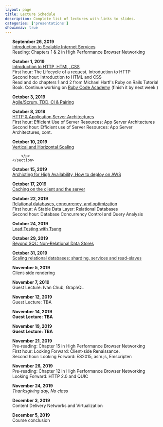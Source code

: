 ```yaml
---
layout: page
title: Lecture Schedule
description: Complete list of lectures with links to slides.
categories: ['presentations']
showinnav: true
---
```


<ul>
	<section>
		<p>
		<b>September 26, 2019<br></b>
		<a href="lecture_2019_09_26.pdf">Introduction to Scalable Internet
			Services</a>
		<br>
		Reading: Chapters 1 & 2 in High Performance Browser Networking<br>
		</p>
	</section>
</ul>

<ul>
	<section>
		<p>
		<b>October 1, 2019<br></b>
		<a href="lecture_2019_10_01.pdf">Introduction to HTTP, HTML, CSS</a>
		<br>
		First hour: The Lifecycle of a request, Introduction to HTTP
		<br>
		Second hour: Introduction to HTML and CSS
		<br>
		Read and do chapters 1 and 2 from Michael Hartl's Ruby on Rails Tutorial Book.
		Continue working on <a href="http://www.codecademy.com/en/tracks/ruby/">Ruby Code Academy</a> (finish it by next week )
</p>
</section>
</ul>

<ul>
	<section>
		<p>
		<b>October 3, 2019<br></b>
		<a href="lecture_2019_10_03.pdf">Agile/Scrum, TDD, CI & Pairing</a>
		</p>
	</section>
</ul>




<ul>
	<section>
		<p>
		<b>October 8, 2019<br></b>
		<!-- Pre-reading: <a href="https://cs.uwaterloo.ca/~brecht/papers/getpaper.php?file=eurosys-2007.pdf">Comparing the Performance of Web Server Architectures</a>, Pariag et al.<br> -->
		<a href="lecture_2019_10_08.pdf">HTTP & Application Server Architectures</a><br>
		First hour: Efficient Use of Server Resources: App Server Architectures<br>
		Second hour: Efficient use of Server Resources: App Server Architectures, cont.<br>
		</p>
	</section>
</ul>

<ul>
	<section>
		<p>
		<b>October 10, 2019<br></b>
		<a href="lecture_2019_10_10.pdf">Vertical and Horizontal Scaling</a>

		</p>
	</section>
</ul>

<ul>
	<section>
		<p>
		<b>October 15, 2019<br></b>
		<a href="lecture_2019_10_15.pdf">Archicting for High Availability, How to deploy on AWS</a><br>
		</p>
	</section>
</ul>


<ul>
	<section>
		<p>
		<b>October 17, 2019<br></b>
		<a href="lecture_2019_10_17.pdf">Caching on the client and the server</a><br>
		</p>
	</section>
</ul>


<ul>
	<section>
		<p>
		<b>October 22, 2019<br></b>
		<a href="lecture_2019_10_22.pdf">Relational databases, concurrency, and optimization</a><br>
		First hour: A Stable Data Layer: Relational Databases<br>
		Second hour: Database Concurrency Control and Query Analysis<br>
		</p>
	</section>
</ul>


<ul>
	<section>
		<p>
		<b>October 24, 2019<br></b>
		<a href="lecture_2019_10_24.pdf">Load Testing with Tsung</a><br>
		</p>
	</section>
</ul>

<ul>
	<section>
		<p>
		<b>October 29, 2019<br></b>
	  <a href="lecture_2019_10_29.pdf">Beyond SQL: Non-Relational Data Stores</a><br>
		</p>
	</section>
</ul>

<ul>
	<section>
		<p>
		<b>October 31, 2019<br></b>
	  <a href="lecture_2019_10_31.pdf">Scaling relational databases: sharding, services and read-slaves</a><br>
		</p>
	</section>
</ul>

<ul>
	<section>
		<p>
		<b>November 5, 2019<br></b>
			Client-side rendering
		</p>
	</section>
</ul>

<ul>
	<section>
		<p>
		<b>November 7, 2019<br></b>
		Guest Lecture: Ivan Chub, GraphQL <br>
</p>
</section>
</ul>



<ul>
	<section>
		<p>
		<b>November 12, 2019<br></b>
		Guest Lecture: TBA <br>
		</p>
	</section>
</ul>


<ul>
	<section>
		<p>
		<b>November 14, 2019<br></b>
		<b> Guest Lecture: TBA</b>
		</p>
	</section>
</ul>
<ul>
	<section>
		<p>
		<b>November 19, 2019<br></b>
		<b >Guest Lecture: TBA</b><br>
		</p>
	</section>
</ul>



<ul>
	<section>
		<p>
		<b>November 21, 2019<br></b>
		Pre-reading: Chapter 15 in High Performance Browser Networking<br>
		First hour: Looking Forward: Client-side Renaissance.<br>
		Second hour: Looking Forward: ES2015, asm.js, Emscripten<br>
		</p>
	</section>
</ul>
<ul>
	<section>
		<p>
		<b>November 26, 2019<br></b>
		Pre-reading: Chapter 12 in High Performance Browser Networking<br>
		Looking Forward: HTTP 2.0 and QUIC<br>
		</p>
	</section>
</ul>



<ul>
	<section>
		<p>
		<b>November 24, 2019<br></b>
		<em>Thanksgiving day, No class</em>
		</p>
	</section>
</ul>

<ul>
	<section>
		<p>
		<b>December 3, 2019<br></b>
		Content Delivery Networks and Virtualization<br>
		</p>
	</section>
</ul>


<ul>
	<section>
		<p>
		<b>December 5, 2019<br></b>
		Course conclusion<br>
		</p>
	</section>
</ul>

